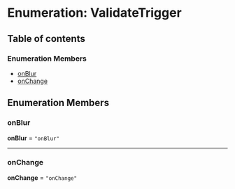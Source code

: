 # Enumeration: ValidateTrigger

## Table of contents

### Enumeration Members

* [onBlur](/auto-docs/form/enums/ValidateTrigger.md#onblur)
* [onChange](/auto-docs/form/enums/ValidateTrigger.md#onchange)

## Enumeration Members

### onBlur

**onBlur** = `"onBlur"`

***

### onChange

**onChange** = `"onChange"`

